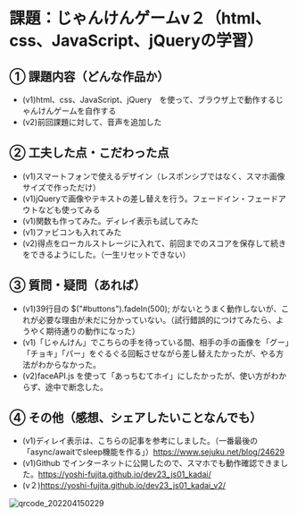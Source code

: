 # 課題：じゃんけんゲームv２（html、css、JavaScript、jQueryの学習）

## ① 課題内容（どんな作品か）
- (v1)html、css、JavaScript、jQuery　を使って、ブラウザ上で動作するじゃんけんゲームを自作する
- (v2)前回課題に対して、音声を追加した

## ② 工夫した点・こだわった点
- (v1)スマートフォンで使えるデザイン（レスポンシブではなく、スマホ画像サイズで作っただけ）
- (v1)jQueryで画像やテキストの差し替えを行う。フェードイン・フェードアウトなども使ってみる
- (v1)関数も作ってみた。ディレイ表示も試してみた
- (v1)ファビコンも入れてみた
- (v2)得点をローカルストレージに入れて、前回までのスコアを保存して続きをできるようにした。（一生リセットできない）

## ③ 質問・疑問（あれば）
- (v1)39行目の $("#buttons").fadeIn(500); がないとうまく動作しないが、これが必要な理由が未だに分かっていない。（試行錯誤的につけてみたら、ようやく期待通りの動作になった）
- (v1)「じゃんけん」でこちらの手を待っている間、相手の手の画像を「グー」「チョキ」「パー」をぐるぐる回転させながら差し替えたかったが、やる方法がわからなかった。　
- (v2)faceAPI.js を使って「あっちむてホイ」にしたかったが、使い方がわからず、途中で断念した。

## ④ その他（感想、シェアしたいことなんでも）
- (v1)ディレイ表示は、こちらの記事を参考にしました。（一番最後の「async/awaitでsleep機能を作る」）https://www.sejuku.net/blog/24629
- (v1)Github でインターネットに公開したので、スマホでも動作確認できました。https://yoshi-fujita.github.io/dev23_js01_kadai/
- (v２)https://yoshi-fujita.github.io/dev23_js01_kadai_v2/

![qrcode_202204150229](https://user-images.githubusercontent.com/32793942/163442181-040dc7e0-06ca-43b7-ad00-5e37fc297af7.png)
